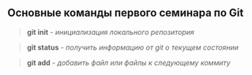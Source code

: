 ## Основные команды первого семинара по Git

> **git init** - *инициализация локального репозитория*

> **git status** - *получить информацию от git о текущем состоянии*

> **git add** - *добавить файл или файлы к следующему коммиту*
